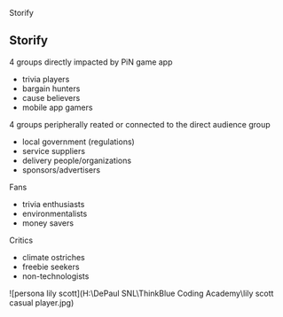 Storify

## Storify

4 groups directly impacted by PiN game app
- trivia players
- bargain hunters
- cause believers
- mobile app gamers

4 groups peripherally reated or connected to the direct audience group
- local government (regulations)
- service suppliers
- delivery people/organizations
- sponsors/advertisers
 
Fans
- trivia enthusiasts
- environmentalists
- money savers

Critics
- climate ostriches
- freebie seekers
- non-technologists



![persona lily scott](H:\DePaul SNL\ThinkBlue Coding Academy\lily scott casual player.jpg)


